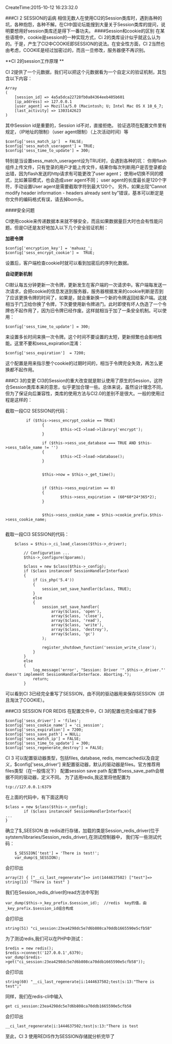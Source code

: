 CreateTime:2015-10-12 16:23:32.0

###CI 2 SESSION的诟病
相信无数人在使用CI2的Session类库时，遇到各种的坑，各种抱怨，各种不解。在CI中国论坛能搜到大量关于Session类库的提问，说明要想用好session类库还是得下一番功夫。
####Session和cookie的区别
在某些语境中，cookie是session的一种实现方式，Ci 2的类库设计似乎就这么认为的。于是，产生了CI2中COOKIE即SESSION的说法。在安全性方面，CI 2当然也由考虑，COOKIE是经过加密过的，而且一旦修改，服务器便不再识别。

**CI 2的session工作原理
**

CI 2提供了一个元数据，我们可以把这个元数据看为一个自定义的验证机制，其包含以下内容：
```
Array
(
    [session_id] => 4a5a5dca22728fb0a84364eeb405b601
    [ip_address] => 127.0.0.1
    [user_agent] => Mozilla/5.0 (Macintosh; U; Intel Mac OS X 10_6_7;
    [last_activity] => 1303142623
)
```
其中Session id是重要的，Session id不对，直接拒绝。
验证选项在配置文件里有规定，（IP地址的限制）（user agent限制）（上次活动时间）等
```
$config['sess_match_ip']  = FALSE;
$config['sess_match_useragent'] = TRUE;
$config['sess_time_to_update'] = 300;
```
特别是当设置sess_match_useragent设为TRUE时，会遇到各种的坑：
你用flash组件上传文件，只有登录的用户才能上传文件，结果你每次判断用户是否登录都会出错，因为flash发送的http请求有可能更改了user agent；
使用ie切换不同的模式，比如兼容模式，也会造成user agent不同；
user agent的长度最长是120个字符，手动设置User agent是需要截取字符到最大120个。
另外，如果出现“Cannot modify header information - headers already sent by”错误，基本可以断定是你文件的编码格式有误，请去掉bom头。

####安全问题

CI使用cookie来传递数据本来就不够安全，而且如果数据量巨大时也会有性能问题。但是CI还是友好地加入以下几个安全验证机制：

**加密令牌**


    $config['encryption_key'] = 'mahuaz_';
    $config['sess_encrypt_cookie'] =  TRUE;

设置后，客户端检查cookie时就可以看到加密后的序列化数据。

**自动更新机制**

CI默认每五分钟更新一次令牌，更新发生在客户端的一次请求中。客户端每发送一次请求，会把cookie的信息发送到服务器，服务器根据发来的cookie判断是否到了应该更换令牌的时间了，如果是，就会重新换一个新的令牌返回给客户端。这就相当于门卫给你换了令牌，下次要使用新令牌进门。此时即使有坏人伪造了一个令牌也不起作用了，因为旧令牌已经作废。这样就相当于加了一条安全机制。可以使用：


    $config['sess_time_to_update'] = 300;

来设置多长时间来换一次令牌。这个时间不要设置的太短，更新频繁也会影响性能。这里不要和sess_expiration混淆：


    $config['sess_expiration']  = 7200;

这个配置是用来指示整个cookie的过期时间的，相当于令牌完全失效，再怎么更换都不起作用。

###CI 3的变更
CI3的Session的重大改变就是默认使用了原生的Session，这符合Session类库本来的意思，似乎更加合理一些。总体来说，虽然设计理念不同，但为了保证向后兼容性，类库的使用方法与CI2.0的差别不是很大。一般的使用过程是这样的：

截取一段CI2 SESSION的代码：
```
         if ($this->sess_encrypt_cookie == TRUE)
                {
                        $this->CI->load->library('encrypt');
                }

                if ($this->sess_use_database === TRUE AND $this->sess_table_name != '')
                {
                        $this->CI->load->database();
                }


                $this->now = $this->_get_time();

  
                if ($this->sess_expiration == 0)
                {
                        $this->sess_expiration = (60*60*24*365*2);
                }


                $this->sess_cookie_name = $this->cookie_prefix.$this->sess_cookie_name;


```

截取一段CI3 SESSION的代码：
```
	$class = $this->_ci_load_classes($this->_driver);

		// Configuration ...
		$this->_configure($params);

		$class = new $class($this->_config);
		if ($class instanceof SessionHandlerInterface)
		{
			if (is_php('5.4'))
			{
				session_set_save_handler($class, TRUE);
			}
			else
			{
				session_set_save_handler(
					array($class, 'open'),
					array($class, 'close'),
					array($class, 'read'),
					array($class, 'write'),
					array($class, 'destroy'),
					array($class, 'gc')
				);

				register_shutdown_function('session_write_close');
			}
		}
		else
		{
			log_message('error', "Session: Driver '".$this->_driver."' doesn't implement SessionHandlerInterface. Aborting.");
			return;
		}

```
可以看到CI 3已经完全重写了SESSION，由不同的驱动器用来保存SESSION（并且淘汰了COOKIE）。

###CI3 SESSION FOR REDIS
在配置文件中，CI 3的配置也完全缩减了很多
```
$config['sess_driver'] = 'files';
$config['sess_cookie_name'] = 'ci_session';
$config['sess_expiration'] = 7200;
$config['sess_save_path'] = NULL;
$config['sess_match_ip'] = FALSE;
$config['sess_time_to_update'] = 300;
$config['sess_regenerate_destroy'] = FALSE;
``` 
CI 3 可以配置驱动器类型，包括files, database, redis, memcached以及自定义，$config['sess_driver'] 来配置驱动器，默认的驱动器是files。官方推荐用files类型（在一般情况下）
配置session save path
配置节sess_save_path会根据不同的驱动器，定义不同。
为了适用redis,我这里将他配置为
    
    tcp://127.0.0.1:6379
在上面的代码中，有下面这两句

```
$class = new $class($this->_config);
		if ($class instanceof SessionHandlerInterface){
...
}
```
确立了$_SEESION 由 redis进行存储，加载的类是Session_redis_driver(位于sytstem/libraries/Session_redis_driver),在测试控制器中，
我们写一些测试代码：

```
    $_SESSION['test'] = 'There is test!';
    var_dump($_SESSION);
```
会打印出

    array(2) { ["__ci_last_regenerate"]=> int(1444637502) ["test"]=> string(13) "There is test" } 
我们在Session_redis_driver的read方法中写到
    
    var_dump($this->_key_prefix.$session_id);  //redis  key的值，由_key_prefix.$session_id组合构成
会打印出
    
    string(51) "ci_session:23ea4298dc5e7d6b808ca70ddb1665590e5cfb58"

为了测试redis,我们可以在PHP中测试：

```
$redis = new redis();
$redis->connect('127.0.0.1',6379);
var_dump($redis->get("ci_session:23ea4298dc5e7d6b808ca70ddb1665590e5cfb58"));
```
会打印出

    string(60) "__ci_last_regenerate|i:1444637502;test|s:13:"There is test";"

同样，我们在redis-cli中输入

    get ci_session:23ea4298dc5e7d6b808ca70ddb1665590e5cfb58
会打印出

    __ci_last_regenerate|i:1444637502;test|s:13:"There is test
至此，CI 3 使用REDIS作为SESSION存储就分析完毕了